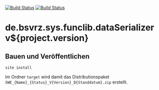 [![Build Status](https://travis-ci.org/datenverteiler/de.bsvrz.sys.funclib.dataSerializer.svg?branch=develop)](https://travis-ci.org/datenverteiler/de.bsvrz.sys.funclib.dataSerializer)
[![Build Status](https://api.bintray.com/packages/datenverteiler/maven/de.bsvrz.sys.funclib.dataSerializer/images/download.svg)](https://bintray.com/datenverteiler/maven/de.bsvrz.sys.funclib.dataSerializer)

de.bsvrz.sys.funclib.dataSerializer v${project.version}
==========================================


Bauen und Veröffentlichen
-------------------------

    site install

Im Ordner `target` wird damit das Distributionspaket
`SWE_{Name}_{Status}_V{Version}_D{Standdatum}.zip` erstellt.
